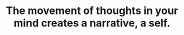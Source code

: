 ---
title: The movement of thoughts in your mind creates a narrative, a self.
tags: buddhism self 
---